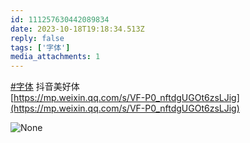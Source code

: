 ```yaml
---
id: 111257630442089834
date: 2023-10-18T19:18:34.513Z
reply: false
tags: ['字体']
media_attachments: 1
---
```


[#字体](https://e5n.cc/tags/%E5%AD%97%E4%BD%93) 抖音美好体   
[https://mp.weixin.qq.com/s/VF-P0_nftdgUGOt6zsLJig](https://mp.weixin.qq.com/s/VF-P0_nftdgUGOt6zsLJig)

![None](https://files.e5n.cc/media_attachments/files/111/257/629/345/551/861/original/a93f669ed661b0a1.jpg)
